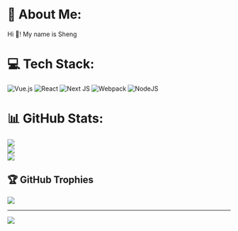 # 💫 About Me:
Hi 👋! My name is Sheng


# 💻 Tech Stack:
![Vue.js](https://img.shields.io/badge/vue.js-%2335495e.svg?style=for-the-badge&logo=vuedotjs&logoColor=%234FC08D) ![React](https://img.shields.io/badge/react-%2320232a.svg?style=for-the-badge&logo=react&logoColor=%2361DAFB) ![Next JS](https://img.shields.io/badge/Next-black?style=for-the-badge&logo=next.js&logoColor=white) ![Webpack](https://img.shields.io/badge/webpack-%238DD6F9.svg?style=for-the-badge&logo=webpack&logoColor=black) ![NodeJS](https://img.shields.io/badge/node.js-6DA55F?style=for-the-badge&logo=node.js&logoColor=white)
# 📊 GitHub Stats:
![](https://github-readme-stats.vercel.app/api?username=kukudeshengge&theme=dark&hide_border=false&include_all_commits=false&count_private=false)<br/>
![](https://github-readme-streak-stats.herokuapp.com/?user=kukudeshengge&theme=dark&hide_border=false)<br/>
![](https://github-readme-stats.vercel.app/api/top-langs/?username=kukudeshengge&theme=dark&hide_border=false&include_all_commits=false&count_private=false&layout=compact)

## 🏆 GitHub Trophies
![](https://github-profile-trophy.vercel.app/?username=kukudeshengge&theme=radical&no-frame=false&no-bg=true&margin-w=4)

---
[![](https://visitcount.itsvg.in/api?id=kukudeshengge&icon=0&color=0)](https://visitcount.itsvg.in)

<!-- Proudly created with GPRM ( https://gprm.itsvg.in ) -->
